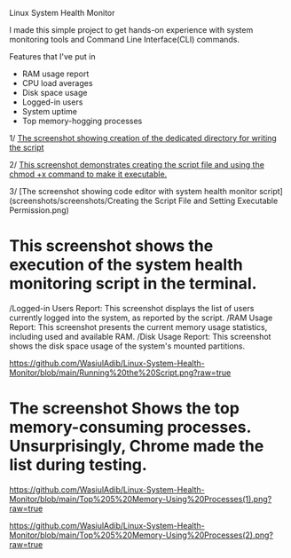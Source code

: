  Linux System Health Monitor

I made this simple project to get hands-on experience with system monitoring tools and Command Line Interface(CLI) commands. 

Features that I've put in 

-  RAM usage report
-  CPU load averages
-  Disk space usage
-  Logged-in users
-  System uptime
-  Top memory-hogging processes
  
1/ [The screenshot showing creation of the dedicated directory for writing the script](screenshots/Creating_Directories.png)

2/ [This screenshot demonstrates creating the script file and using the chmod +x command to make it executable.](screenshots/Creating_the_Script_File_and_Setting_Executable_Permission.png)

3/ [The screenshot showing code editor with system health monitor script](screenshots/screenshots/Creating the Script File and Setting Executable Permission.png)

# This screenshot shows the execution of the system health monitoring script in the terminal.

 /Logged-in Users Report: 
This screenshot displays the list of users currently logged into the system, as reported by the script.
 /RAM Usage Report: 
This screenshot presents the current memory usage statistics, including used and available RAM.
 /Disk Usage Report: 
This screenshot shows the disk space usage of the system's mounted partitions.        

 https://github.com/WasiulAdib/Linux-System-Health-Monitor/blob/main/Running%20the%20Script.png?raw=true

# The screenshot Shows the top memory-consuming processes. Unsurprisingly, Chrome made the list during testing.
https://github.com/WasiulAdib/Linux-System-Health-Monitor/blob/main/Top%205%20Memory-Using%20Processes(1).png?raw=true

https://github.com/WasiulAdib/Linux-System-Health-Monitor/blob/main/Top%205%20Memory-Using%20Processes(2).png?raw=true
